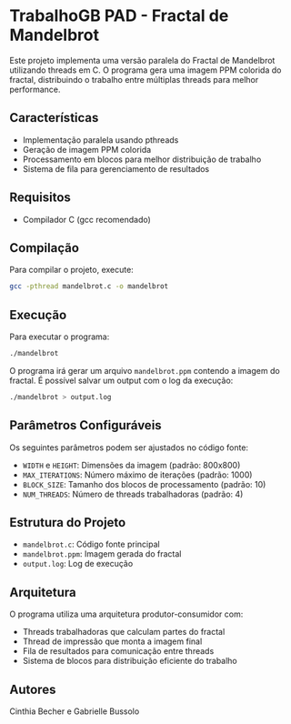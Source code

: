 # TrabalhoGB PAD - Fractal de Mandelbrot

Este projeto implementa uma versão paralela do Fractal de Mandelbrot utilizando threads em C. O programa gera uma imagem PPM colorida do fractal, distribuindo o trabalho entre múltiplas threads para melhor performance.

## Características

- Implementação paralela usando pthreads
- Geração de imagem PPM colorida
- Processamento em blocos para melhor distribuição de trabalho
- Sistema de fila para gerenciamento de resultados

## Requisitos

- Compilador C (gcc recomendado)

## Compilação

Para compilar o projeto, execute:

```bash
gcc -pthread mandelbrot.c -o mandelbrot
```

## Execução

Para executar o programa:

```bash
./mandelbrot
```

O programa irá gerar um arquivo `mandelbrot.ppm` contendo a imagem do fractal.
É possível salvar um output com o log da execução: 
```bash
./mandelbrot > output.log
```

## Parâmetros Configuráveis

Os seguintes parâmetros podem ser ajustados no código fonte:

- `WIDTH` e `HEIGHT`: Dimensões da imagem (padrão: 800x800)
- `MAX_ITERATIONS`: Número máximo de iterações (padrão: 1000)
- `BLOCK_SIZE`: Tamanho dos blocos de processamento (padrão: 10)
- `NUM_THREADS`: Número de threads trabalhadoras (padrão: 4)

## Estrutura do Projeto

- `mandelbrot.c`: Código fonte principal
- `mandelbrot.ppm`: Imagem gerada do fractal
- `output.log`: Log de execução

## Arquitetura

O programa utiliza uma arquitetura produtor-consumidor com:
- Threads trabalhadoras que calculam partes do fractal
- Thread de impressão que monta a imagem final
- Fila de resultados para comunicação entre threads
- Sistema de blocos para distribuição eficiente do trabalho

## Autores

Cinthia Becher e Gabrielle Bussolo

